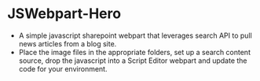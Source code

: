 # JSWebpart-Hero
- A simple javascript sharepoint webpart that leverages search API to pull news articles from a blog site. 
- Place the image files in the appropriate folders, set up a search content source, drop the javascript into a Script Editor webpart and update the code for your environment.
